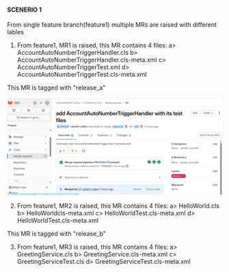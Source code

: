 #### SCENERIO 1

From single feature branch(feature1) multiple MRs are raised with different lables

1. From feature1, MR1 is raised, this MR contains 4 files:
   a> AccountAutoNumberTriggerHandler.cls
   b> AccountAutoNumberTriggerHandler.cls-meta.xml
   c> AccountAutoNumberTriggerTest.xml
   d> AccountAutoNumberTriggerTest.cls-meta.xml

This MR is tagged with "release_a"

![alt text](Screenshots/1.png)

2. From feature1, MR2 is raised, this MR contains 4 files:
   a> HelloWorld.cls
   b> HelloWorldcls-meta.xml
   c> HelloWorldTest.cls-meta.xml
   d> HelloWorldTest.cls-meta.xml

This MR is tagged with "release_b"

3. From feature1, MR3 is raised, this MR contains 4 files:
   a> GreetingService.cls
   b> GreetingService.cls-meta.xml
   c> GreetingServiceTest.cls
   d> GreetingServiceTest.cls-meta.xml

